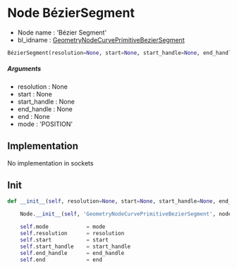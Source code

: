 # Node BézierSegment

- Node name : 'Bézier Segment'
- bl_idname : [GeometryNodeCurvePrimitiveBezierSegment](https://docs.blender.org/api/current/bpy.types.GeometryNodeCurvePrimitiveBezierSegment.html)


``` python
BézierSegment(resolution=None, start=None, start_handle=None, end_handle=None, end=None, mode='POSITION', node_label=None, node_color=None, **kwargs)
```
##### Arguments

- resolution : None
- start : None
- start_handle : None
- end_handle : None
- end : None
- mode : 'POSITION'

## Implementation

No implementation in sockets

## Init

``` python
def __init__(self, resolution=None, start=None, start_handle=None, end_handle=None, end=None, mode='POSITION', node_label=None, node_color=None, **kwargs):

    Node.__init__(self, 'GeometryNodeCurvePrimitiveBezierSegment', node_label=node_label, node_color=node_color, **kwargs)

    self.mode            = mode
    self.resolution      = resolution
    self.start           = start
    self.start_handle    = start_handle
    self.end_handle      = end_handle
    self.end             = end
```
